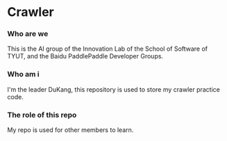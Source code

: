# Crawler
### Who are we
This is the AI group of the Innovation Lab of the School of Software of TYUT, and the Baidu PaddlePaddle Developer Groups.
### Who am i
I'm the leader DuKang, this repository is used to store my crawler practice code.   
### The role of this repo
My repo is used for other members to learn.
